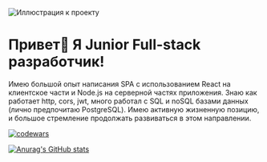 ![Иллюстрация к проекту](https://github.com/lilDoppio/pics/blob/main/%D0%91%D0%B5%D0%B7%20%D0%BD%D0%B0%D0%B7%D0%B2%D0%B0%D0%BD%D0%B8%D1%8F.png)

# Привет👋 Я Junior Full-stack разработчик!

Имею большой опыт написания SPA с использованием React на клиентское части и Node.js на серверной частях приложения. Знаю как работает http, cors, jwt, много работал с SQL и noSQL базами данных (лично предпочитаю PostgreSQL).  Имею активную жизненную позицию, и большое стремление продолжать развиваться в этом направлении.   

[![codewars](https://www.codewars.com/users/ReSigma/badges/large)](https://www.codewars.com/users/ReSigma)   

[![Anurag's GitHub stats](https://github-readme-stats.vercel.app/api?username=lilDoppio)](https://github.com/anuraghazra/github-readme-stats)
